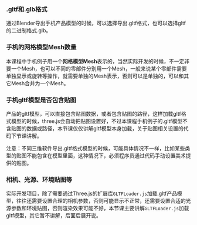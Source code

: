 ### .gltf和.glb格式

通过Blender导出手机产品模型的时候，可以选择导出.gltf格式，也可以选择gltf的二进制格式.glb。

### 手机的网格模型Mesh数量

本课程中手机例子用一个**网格模型Mesh**表示的，当然实际开发的时候，不一定非要一个Mesh，也可以不同的零部件分别用一个Mesh，一般来说某个零部件需要单独显示或旋转等操作，就需要单独的Mesh表示，否则可以是单独的，可以和其它Mesh合并为一个Mesh。

### 手机gltf模型是否包含贴图

产品的gltf模型，可以直接包含贴图数据，或者包含贴图的路径，这样加载gltf格式模型的时候，three.js会自动把贴图设置好，不过本课程手机例子的.gltf模型不含贴图的数据或路径，本节课仅仅讲解gltf模型本身加载，关于贴图相关设置的代码下节课讲解。

注意：不同三维软件导出.gltf格式模型的时候，可能具体情况不一样，比如某些类型的贴图不能包含在模型里面，这种情况下，必须程序员通过代码手动设置美术提供的贴图。

### 相机、光源、环境贴图等

实际开发项目，除了需要通过Three.js的扩展库`GLTFLoader.js`加载.gltf产品模型，往往还需要设置合理的相机参数，否则可能显示不正常，还需要设置合适的光源参数和环境贴图，否则渲染效果可能不好，本节课主要讲解`GLTFLoader.js`加载gltf模型，其它暂不讲解，后面后展开说。

